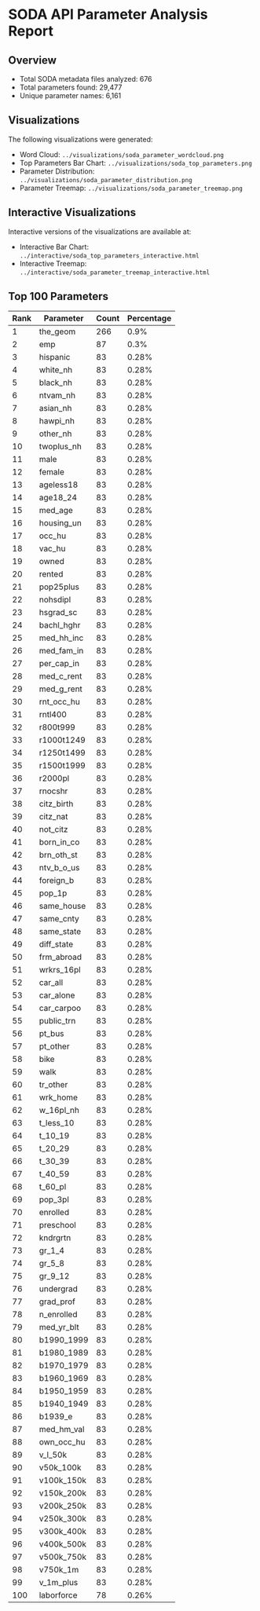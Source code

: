 # SODA API Parameter Analysis Report

## Overview

- Total SODA metadata files analyzed: 676
- Total parameters found: 29,477
- Unique parameter names: 6,161

## Visualizations

The following visualizations were generated:

- Word Cloud: `../visualizations/soda_parameter_wordcloud.png`
- Top Parameters Bar Chart: `../visualizations/soda_top_parameters.png`
- Parameter Distribution: `../visualizations/soda_parameter_distribution.png`
- Parameter Treemap: `../visualizations/soda_parameter_treemap.png`

## Interactive Visualizations

Interactive versions of the visualizations are available at:

- Interactive Bar Chart: `../interactive/soda_top_parameters_interactive.html`
- Interactive Treemap: `../interactive/soda_parameter_treemap_interactive.html`

## Top 100 Parameters

| Rank | Parameter | Count | Percentage |
|------|-----------|-------|------------|
| 1 | the_geom | 266 | 0.9% |
| 2 | emp | 87 | 0.3% |
| 3 | hispanic | 83 | 0.28% |
| 4 | white_nh | 83 | 0.28% |
| 5 | black_nh | 83 | 0.28% |
| 6 | ntvam_nh | 83 | 0.28% |
| 7 | asian_nh | 83 | 0.28% |
| 8 | hawpi_nh | 83 | 0.28% |
| 9 | other_nh | 83 | 0.28% |
| 10 | twoplus_nh | 83 | 0.28% |
| 11 | male | 83 | 0.28% |
| 12 | female | 83 | 0.28% |
| 13 | ageless18 | 83 | 0.28% |
| 14 | age18_24 | 83 | 0.28% |
| 15 | med_age | 83 | 0.28% |
| 16 | housing_un | 83 | 0.28% |
| 17 | occ_hu | 83 | 0.28% |
| 18 | vac_hu | 83 | 0.28% |
| 19 | owned | 83 | 0.28% |
| 20 | rented | 83 | 0.28% |
| 21 | pop25plus | 83 | 0.28% |
| 22 | nohsdipl | 83 | 0.28% |
| 23 | hsgrad_sc | 83 | 0.28% |
| 24 | bachl_hghr | 83 | 0.28% |
| 25 | med_hh_inc | 83 | 0.28% |
| 26 | med_fam_in | 83 | 0.28% |
| 27 | per_cap_in | 83 | 0.28% |
| 28 | med_c_rent | 83 | 0.28% |
| 29 | med_g_rent | 83 | 0.28% |
| 30 | rnt_occ_hu | 83 | 0.28% |
| 31 | rntl400 | 83 | 0.28% |
| 32 | r800t999 | 83 | 0.28% |
| 33 | r1000t1249 | 83 | 0.28% |
| 34 | r1250t1499 | 83 | 0.28% |
| 35 | r1500t1999 | 83 | 0.28% |
| 36 | r2000pl | 83 | 0.28% |
| 37 | rnocshr | 83 | 0.28% |
| 38 | citz_birth | 83 | 0.28% |
| 39 | citz_nat | 83 | 0.28% |
| 40 | not_citz | 83 | 0.28% |
| 41 | born_in_co | 83 | 0.28% |
| 42 | brn_oth_st | 83 | 0.28% |
| 43 | ntv_b_o_us | 83 | 0.28% |
| 44 | foreign_b | 83 | 0.28% |
| 45 | pop_1p | 83 | 0.28% |
| 46 | same_house | 83 | 0.28% |
| 47 | same_cnty | 83 | 0.28% |
| 48 | same_state | 83 | 0.28% |
| 49 | diff_state | 83 | 0.28% |
| 50 | frm_abroad | 83 | 0.28% |
| 51 | wrkrs_16pl | 83 | 0.28% |
| 52 | car_all | 83 | 0.28% |
| 53 | car_alone | 83 | 0.28% |
| 54 | car_carpoo | 83 | 0.28% |
| 55 | public_trn | 83 | 0.28% |
| 56 | pt_bus | 83 | 0.28% |
| 57 | pt_other | 83 | 0.28% |
| 58 | bike | 83 | 0.28% |
| 59 | walk | 83 | 0.28% |
| 60 | tr_other | 83 | 0.28% |
| 61 | wrk_home | 83 | 0.28% |
| 62 | w_16pl_nh | 83 | 0.28% |
| 63 | t_less_10 | 83 | 0.28% |
| 64 | t_10_19 | 83 | 0.28% |
| 65 | t_20_29 | 83 | 0.28% |
| 66 | t_30_39 | 83 | 0.28% |
| 67 | t_40_59 | 83 | 0.28% |
| 68 | t_60_pl | 83 | 0.28% |
| 69 | pop_3pl | 83 | 0.28% |
| 70 | enrolled | 83 | 0.28% |
| 71 | preschool | 83 | 0.28% |
| 72 | kndrgrtn | 83 | 0.28% |
| 73 | gr_1_4 | 83 | 0.28% |
| 74 | gr_5_8 | 83 | 0.28% |
| 75 | gr_9_12 | 83 | 0.28% |
| 76 | undergrad | 83 | 0.28% |
| 77 | grad_prof | 83 | 0.28% |
| 78 | n_enrolled | 83 | 0.28% |
| 79 | med_yr_blt | 83 | 0.28% |
| 80 | b1990_1999 | 83 | 0.28% |
| 81 | b1980_1989 | 83 | 0.28% |
| 82 | b1970_1979 | 83 | 0.28% |
| 83 | b1960_1969 | 83 | 0.28% |
| 84 | b1950_1959 | 83 | 0.28% |
| 85 | b1940_1949 | 83 | 0.28% |
| 86 | b1939_e | 83 | 0.28% |
| 87 | med_hm_val | 83 | 0.28% |
| 88 | own_occ_hu | 83 | 0.28% |
| 89 | v_l_50k | 83 | 0.28% |
| 90 | v50k_100k | 83 | 0.28% |
| 91 | v100k_150k | 83 | 0.28% |
| 92 | v150k_200k | 83 | 0.28% |
| 93 | v200k_250k | 83 | 0.28% |
| 94 | v250k_300k | 83 | 0.28% |
| 95 | v300k_400k | 83 | 0.28% |
| 96 | v400k_500k | 83 | 0.28% |
| 97 | v500k_750k | 83 | 0.28% |
| 98 | v750k_1m | 83 | 0.28% |
| 99 | v_1m_plus | 83 | 0.28% |
| 100 | laborforce | 78 | 0.26% |

